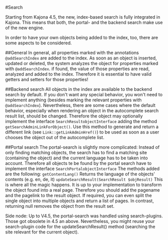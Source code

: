 #Search

Starting from Kajona 4.5, the new, index-based search is fully integrated in Kajona. This means that both, the portal- and the backend search make use of the new engine.

In order to have your own objects being added to the index, too, there are some aspects to be considered.

##General
In general, all properties marked with the annotations
`@addSearchIndex` 
are added to the index. As soon as an object is inserted, updated or deleted, the system analyzes the object for properties marked with `@addSearchIndex`. if found, the value of those properties are read, analyzed and added to the index. 
Therefore it is essential to have valid getters and setters for those properties!

##Backend search
All objects in the index are available to the backend search by default. If you don't want any special behavior, you won't need to implement anything (besides marking the relevant properties with `@addSearchIndex`).
Nevertheless, there are some cases where the default behavior, especially when rendering an object in the autocomplete search result list, should be changed. Therefore the object may optionally implement the interface
`SearchResultobjectInterface`
adding the method `getSearchAdminLinkForObject()`. Use this method to generate and return a different link (see `Link::getLinkAdminHref()`) to be used as soon as a user chooses the object out of the autocomplete list.

##Portal search
The portal-search is slightly more complicated: Instead of only finding matching objects, the search has to find a matching site (containing the object) and the current language has to be taken into account.
Therefore all objects te be found by the portal search have to implement the interface
`SearchPortalobjectInterface`
The methods added are the following:
`getContentLang()`
Returns the language of the objects' contents (e.g. en, de, it)
`updateSearchResult(SearchResult $objResult)`
This is where all the magic happens. It is up to your implementation to transform the object found into a real page. Therefore you should add the pagename and the pagelink to the result object.
If required, you can even split the single object into multiple objects and return a list of pages. In contrast, returning null removes the object from the result set.

Side node: Up to V4.5, the portal-search was handled using search-plugins. Those got obsolete in 4.5 an above. Nevertheless, you might reuse your search-plugin code for the updateSearchResult() method (searching the site relevant for the current object).
